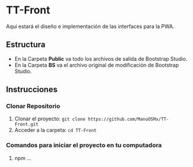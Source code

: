 # TT-Front
Aquí estará el diseño e implementación de las interfaces para la PWA.

## Estructura
- En la Carpeta **Public** va todo los archivos de salida de Bootstrap Studio.
- En la Carpeta **BS** va el archivo original de modificación de Bootstrap Studio.

## Instrucciones
### Clonar Repositorio

1. Clonar el proyecto: `git clone https://github.com/ManuOSMx/TT-Front.git`
2. Acceder a la carpeta: `cd TT-Front`

### Comandos para iniciar el proyecto en tu computadora

1. npm ...
